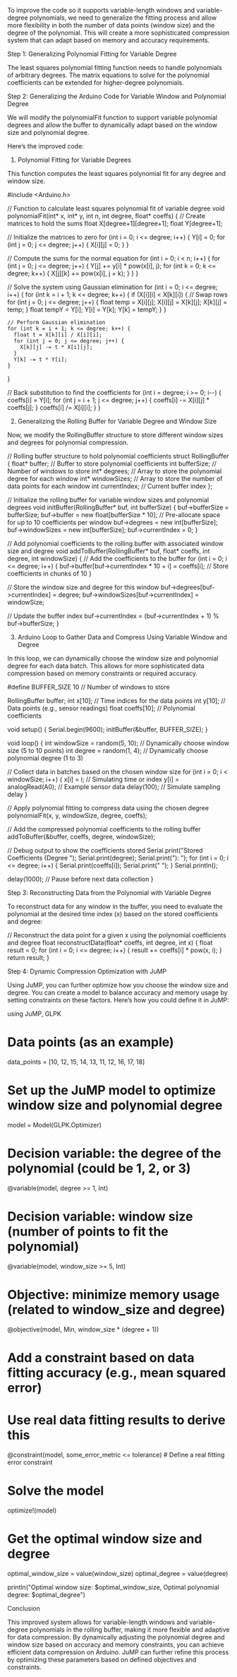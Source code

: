 To improve the code so it supports variable-length windows and variable-degree polynomials, we need to generalize the fitting process and allow more flexibility in both the number of data points (window size) and the degree of the polynomial. This will create a more sophisticated compression system that can adapt based on memory and accuracy requirements.

Step 1: Generalizing Polynomial Fitting for Variable Degree

The least squares polynomial fitting function needs to handle polynomials of arbitrary degrees. The matrix equations to solve for the polynomial coefficients can be extended for higher-degree polynomials.

Step 2: Generalizing the Arduino Code for Variable Window and Polynomial Degree

We will modify the polynomialFit function to support variable polynomial degrees and allow the buffer to dynamically adapt based on the window size and polynomial degree.

Here’s the improved code:

1. Polynomial Fitting for Variable Degrees

This function computes the least squares polynomial fit for any degree and window size.

#include <Arduino.h>

// Function to calculate least squares polynomial fit of variable degree
void polynomialFit(int* x, int* y, int n, int degree, float* coeffs) {
  // Create matrices to hold the sums
  float X[degree+1][degree+1];
  float Y[degree+1];

  // Initialize the matrices to zero
  for (int i = 0; i <= degree; i++) {
    Y[i] = 0;
    for (int j = 0; j <= degree; j++) {
      X[i][j] = 0;
    }
  }

  // Compute the sums for the normal equation
  for (int i = 0; i < n; i++) {
    for (int j = 0; j <= degree; j++) {
      Y[j] += y[i] * pow(x[i], j);
      for (int k = 0; k <= degree; k++) {
        X[j][k] += pow(x[i], j + k);
      }
    }
  }

  // Solve the system using Gaussian elimination
  for (int i = 0; i <= degree; i++) {
    for (int k = i + 1; k <= degree; k++) {
      if (X[i][i] < X[k][i]) {
        // Swap rows
        for (int j = 0; j <= degree; j++) {
          float temp = X[i][j];
          X[i][j] = X[k][j];
          X[k][j] = temp;
        }
        float tempY = Y[i];
        Y[i] = Y[k];
        Y[k] = tempY;
      }
    }

    // Perform Gaussian elimination
    for (int k = i + 1; k <= degree; k++) {
      float t = X[k][i] / X[i][i];
      for (int j = 0; j <= degree; j++) {
        X[k][j] -= t * X[i][j];
      }
      Y[k] -= t * Y[i];
    }
  }

  // Back substitution to find the coefficients
  for (int i = degree; i >= 0; i--) {
    coeffs[i] = Y[i];
    for (int j = i + 1; j <= degree; j++) {
      coeffs[i] -= X[i][j] * coeffs[j];
    }
    coeffs[i] /= X[i][i];
  }
}

2. Generalizing the Rolling Buffer for Variable Degree and Window Size

Now, we modify the RollingBuffer structure to store different window sizes and degrees for polynomial compression.

// Rolling buffer structure to hold polynomial coefficients
struct RollingBuffer {
  float* buffer;       // Buffer to store polynomial coefficients
  int bufferSize;      // Number of windows to store
  int* degrees;        // Array to store the polynomial degree for each window
  int* windowSizes;    // Array to store the number of data points for each window
  int currentIndex;    // Current buffer index
};

// Initialize the rolling buffer for variable window sizes and polynomial degrees
void initBuffer(RollingBuffer* buf, int bufferSize) {
  buf->bufferSize = bufferSize;
  buf->buffer = new float[bufferSize * 10];  // Pre-allocate space for up to 10 coefficients per window
  buf->degrees = new int[bufferSize];
  buf->windowSizes = new int[bufferSize];
  buf->currentIndex = 0;
}

// Add polynomial coefficients to the rolling buffer with associated window size and degree
void addToBuffer(RollingBuffer* buf, float* coeffs, int degree, int windowSize) {
  // Add the coefficients to the buffer
  for (int i = 0; i <= degree; i++) {
    buf->buffer[buf->currentIndex * 10 + i] = coeffs[i];  // Store coefficients in chunks of 10
  }

  // Store the window size and degree for this window
  buf->degrees[buf->currentIndex] = degree;
  buf->windowSizes[buf->currentIndex] = windowSize;

  // Update the buffer index
  buf->currentIndex = (buf->currentIndex + 1) % buf->bufferSize;
}

3. Arduino Loop to Gather Data and Compress Using Variable Window and Degree

In this loop, we can dynamically choose the window size and polynomial degree for each data batch. This allows for more sophisticated data compression based on memory constraints or required accuracy.

#define BUFFER_SIZE 10   // Number of windows to store

RollingBuffer buffer;
int x[10];              // Time indices for the data points
int y[10];              // Data points (e.g., sensor readings)
float coeffs[10];       // Polynomial coefficients

void setup() {
  Serial.begin(9600);
  initBuffer(&buffer, BUFFER_SIZE);
}

void loop() {
  int windowSize = random(5, 10);  // Dynamically choose window size (5 to 10 points)
  int degree = random(1, 4);       // Dynamically choose polynomial degree (1 to 3)

  // Collect data in batches based on the chosen window size
  for (int i = 0; i < windowSize; i++) {
    x[i] = i;  // Simulating time or index
    y[i] = analogRead(A0);  // Example sensor data
    delay(100);  // Simulate sampling delay
  }

  // Apply polynomial fitting to compress data using the chosen degree
  polynomialFit(x, y, windowSize, degree, coeffs);

  // Add the compressed polynomial coefficients to the rolling buffer
  addToBuffer(&buffer, coeffs, degree, windowSize);

  // Debug output to show the coefficients stored
  Serial.print("Stored Coefficients (Degree ");
  Serial.print(degree);
  Serial.print("): ");
  for (int i = 0; i <= degree; i++) {
    Serial.print(coeffs[i]);
    Serial.print(" ");
  }
  Serial.println();

  delay(1000);  // Pause before next data collection
}

Step 3: Reconstructing Data from the Polynomial with Variable Degree

To reconstruct data for any window in the buffer, you need to evaluate the polynomial at the desired time index (x) based on the stored coefficients and degree:

// Reconstruct the data point for a given x using the polynomial coefficients and degree
float reconstructData(float* coeffs, int degree, int x) {
  float result = 0;
  for (int i = 0; i <= degree; i++) {
    result += coeffs[i] * pow(x, i);
  }
  return result;
}

Step 4: Dynamic Compression Optimization with JuMP

Using JuMP, you can further optimize how you choose the window size and degree. You can create a model to balance accuracy and memory usage by setting constraints on these factors. Here’s how you could define it in JuMP:

using JuMP, GLPK

# Data points (as an example)
data_points = [10, 12, 15, 14, 13, 11, 12, 16, 17, 18]

# Set up the JuMP model to optimize window size and polynomial degree
model = Model(GLPK.Optimizer)

# Decision variable: the degree of the polynomial (could be 1, 2, or 3)
@variable(model, degree >= 1, Int)

# Decision variable: window size (number of points to fit the polynomial)
@variable(model, window_size >= 5, Int)

# Objective: minimize memory usage (related to window_size and degree)
@objective(model, Min, window_size * (degree + 1))

# Add a constraint based on data fitting accuracy (e.g., mean squared error)
# Use real data fitting results to derive this
@constraint(model, some_error_metric <= tolerance)  # Define a real fitting error constraint

# Solve the model
optimize!(model)

# Get the optimal window size and degree
optimal_window_size = value(window_size)
optimal_degree = value(degree)

println("Optimal window size: $optimal_window_size, Optimal polynomial degree: $optimal_degree")

Conclusion

This improved system allows for variable-length windows and variable-degree polynomials in the rolling buffer, making it more flexible and adaptive for data compression. By dynamically adjusting the polynomial degree and window size based on accuracy and memory constraints, you can achieve efficient data compression on Arduino. JuMP can further refine this process by optimizing these parameters based on defined objectives and constraints.

